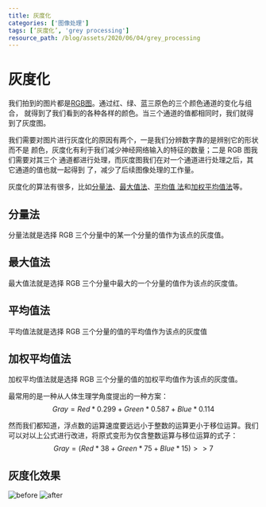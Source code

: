 ```yaml
---
title: 灰度化
categories: ['图像处理']
tags: [‘灰度化’, 'grey processing']
resource_path: /blog/assets/2020/06/04/grey_processing
---
```


<script type="text/javascript" async src="https://cdn.mathjax.org/mathjax/latest/MathJax.js?config=TeX-MML-AM_CHTML"> </script>

灰度化
===

我们拍到的图片都是[RGB图]()。通过红、绿、蓝三原色的三个颜色通道的变化与组合，
就得到了我们看到的各种各样的颜色。当三个通道的值都相同时，我们就得到了灰度图。  

我们需要对图片进行灰度化的原因有两个，一是我们分辨数字靠的是辨别它的形状而不是
颜色，灰度化有利于我们减少神经网络输入的特征的数量；二是 RGB 图我们需要对其三个
通道都进行处理，而灰度图我们在对一个通道进行处理之后，其它通道的值也就一起得到
了，减少了后续图像处理的工作量。  

灰度化的算法有很多，比如[分量法](#分量法)、[最大值法](#最大值法)、[平均值
法](#平均值法)和[加权平均值法](#加权平均值法)等。

分量法
---
分量法就是选择 RGB 三个分量中的某一个分量的值作为该点的灰度值。

最大值法
---
最大值法就是选择 RGB 三个分量中最大的一个分量的值作为该点的灰度值。

平均值法
---
平均值法就是选择 RGB 三个分量的值的平均值作为该点的灰度值

加权平均值法
---
加权平均值法就是选择 RGB 三个分量的值的加权平均值作为该点的灰度值。  

最常用的是一种从人体生理学角度提出的一种方案：  
$$ Gray = Red*0.299 + Green*0.587 + Blue*0.114 $$  

然而我们都知道，浮点数的运算速度要远远小于整数的运算更小于移位运算。我们可以对以上公式进行改进，将原式变形为仅含整数运算与移位运算的式子：  
$$ Gray = (Red*38 + Green*75 +Blue*15) >> 7 $$  

灰度化效果
---
![before]({{page.resource_path}}/before.png)
![after]({{page.resource_path}}/after.png)


